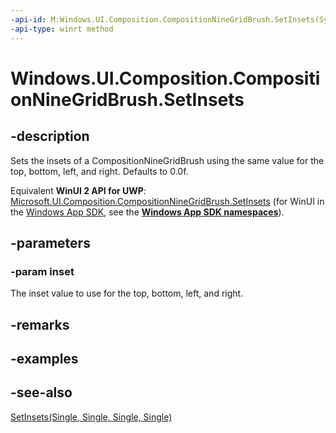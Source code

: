 ```yaml
---
-api-id: M:Windows.UI.Composition.CompositionNineGridBrush.SetInsets(System.Single)
-api-type: winrt method
---
```


<!-- Method syntax
public void SetInsets(System.Single inset)
-->

# Windows.UI.Composition.CompositionNineGridBrush.SetInsets

## -description
Sets the insets of a CompositionNineGridBrush using the same value for the top, bottom, left, and right. Defaults to 0.0f.

Equivalent **WinUI 2 API for UWP**: [Microsoft.UI.Composition.CompositionNineGridBrush.SetInsets](/windows/winui/api/microsoft.ui.composition.compositionninegridbrush.setinsets) (for WinUI in the [Windows App SDK](/windows/apps/windows-app-sdk/), see the **[Windows App SDK namespaces](/windows/windows-app-sdk/api/winrt/)**).

## -parameters
### -param inset
The inset value to use for the top, bottom, left, and right.

## -remarks

## -examples

## -see-also
[SetInsets(Single, Single, Single, Single)](compositionninegridbrush_setinsets_586233341.md)

